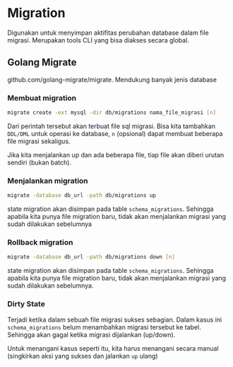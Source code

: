 # Migration

Digunakan untuk menyimpan aktifitas perubahan database dalam file migrasi. Merupakan tools CLI yang bisa diakses secara global.

## Golang Migrate

github.com/golang-migrate/migrate. Mendukung banyak jenis database

### Membuat migration

```bash
migrate create -ext mysql -dir db/migrations nama_file_migrasi [n]
```

Dari perintah tersebut akan terbuat file sql migrasi. Bisa kita tambahkan `DDL/DML` untuk operasi ke database, `n` (opsional) dapat membuat beberapa file migrasi sekaligus.

Jika kita menjalankan up dan ada beberapa file, tiap file akan diberi urutan sendiri (bukan batch).

### Menjalankan migration

```bash
migrate -database db_url -path db/migrations up
```

state migration akan disimpan pada table `schema_migrations`. Sehingga apabila kita punya file migration baru, tidak akan menjalankan migrasi yang sudah dilakukan sebelumnya

### Rollback migration

```bash
migrate -database db_url -path db/migrations down [n]
```

state migration akan disimpan pada table `schema_migrations`. Sehingga apabila kita punya file migration baru, tidak akan menjalankan migrasi yang sudah dilakukan sebelumnya.

### Dirty State

Terjadi ketika dalam sebuah file migrasi sukses sebagian. Dalam kasus ini `schema_migrations` belum menambahkan migrasi tersebut ke tabel. Sehingga akan gagal ketika migrasi dijalankan (up/down).

Untuk menangani kasus seperti itu, kita harus menangani secara manual (singkirkan aksi yang sukses dan jalankan `up` ulang)
